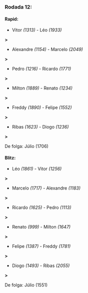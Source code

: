 ### Rodada 12:

#### Rapid:

* Vitor *(1313)*     -     Léo *(1933)*

 **>** 
* Alexandre *(1154)*     -     Marcelo *(2049)*

 **>** 
* Pedro *(1216)*     -     Ricardo *(1771)*

 **>** 
* Milton *(1889)*     -     Renato *(1234)*

 **>** 
* Freddy *(1890)*     -     Felipe *(1552)*

 **>** 
* Ribas *(1623)*     -     Diogo *(1236)*

 **>** 

De folga: Júlio (1706)

#### Blitz:

* Léo *(1861)*     -     Vitor *(1256)*

 **>** 
* Marcelo *(1717)*     -     Alexandre *(1183)*

 **>** 
* Ricardo *(1625)*     -     Pedro *(1113)*

 **>** 
* Renato *(999)*     -     Milton *(1647)*

 **>** 
* Felipe *(1387)*     -     Freddy *(1781)*

 **>** 
* Diogo *(1493)*     -     Ribas *(2055)*

 **>** 

De folga: Júlio (1551)

